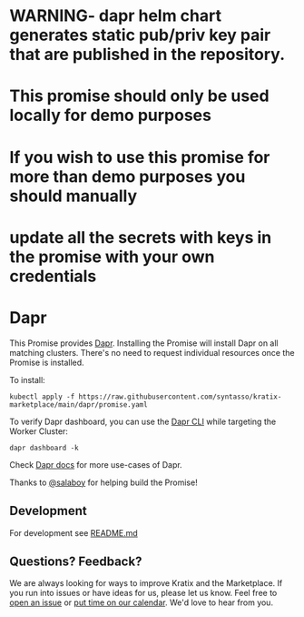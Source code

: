# WARNING- dapr helm chart generates static pub/priv key pair that are published in the repository.
# This promise should only be used locally for demo purposes
# If you wish to use this promise for more than demo purposes you should manually
# update all the secrets with keys in the promise with your own credentials

# Dapr

This Promise provides [Dapr](https://docs.dapr.io/).
Installing the Promise will install Dapr on all matching clusters.
There's no need to request individual resources once the Promise is installed.

To install:
```
kubectl apply -f https://raw.githubusercontent.com/syntasso/kratix-marketplace/main/dapr/promise.yaml
```

To verify Dapr dashboard, you can use the [Dapr CLI](https://docs.dapr.io/getting-started/install-dapr-cli/) while targeting the Worker Cluster:

```
dapr dashboard -k
```

Check [Dapr docs](https://docs.dapr.io/getting-started/quickstarts/) for more use-cases of Dapr.

Thanks to [@salaboy](https://github.com/salaboy/) for helping build the Promise!

## Development

For development see [README.md](./internal/README.md)

## Questions? Feedback?

We are always looking for ways to improve Kratix and the Marketplace. If you run into issues or have ideas for us, please let us know. Feel free to [open an issue](https://github.com/syntasso/kratix-marketplace/issues/new/choose) or [put time on our calendar](https://www.syntasso.io/contact-us). We'd love to hear from you.
